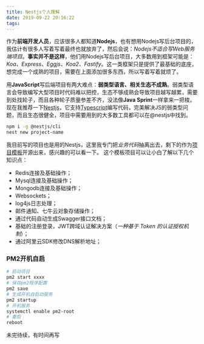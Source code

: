 ```yaml
---
title: Nestjs个人理解
date: 2019-09-22 20:16:22
tags:
---
```


作为**前端开发人员**，应该很多人都知道**Nodejs**，也有想用Nodejs写后台项目的，我估计有很多人写着写着最终也就放弃了，然后会说：*Nodejs不适合写Web服务端项目*。**事实并不是这样**，他们用Nodejs写后台项目，大多数用到框架可能是：*Koa、Express、Eggjs、Koa2、Fastify*。这一类框架只是提供了最基础的底座，想完成一个成熟的项目，需要在上面添加很多东西，所以写着写着就烦了。

用**JavaScript**写后端项目有两大难点：**弱类型语言、相关生态不成熟**。弱类型语言会导致编写大型项目时代码难以把控，生态不够成熟会导致项目越写越累，需要到处找轮子，而且各种轮子质量参差不齐，没法像**Java Sprint**一样拿来一把梭。
现在我推荐一下[Nestjs](https://docs.nestjs.com/)，它支持[Typescript](https://www.tslang.cn/index.html)编写代码，完美解决JS的弱类型问题，而且生态很健全，项目中需要用到的大多数工具都可以在@nestjs中找到。

``` bash
npm i -g @nestjs/cli
nest new project-name
```

<!-- more -->

我目前写的项目也是用的Nestjs，这里我专门把*业务代码*抽离出去，剩下的作为[项目模板](https://github.com/zyhahaha/e-shop-backend-nest)开源出来，感兴趣的可以看一下。
这个模板项目可以让小白了解以下几个知识点：
* Redis连接及基础操作；
* Mysql连接及基础操作；
* Mongodb连接及基础操作；
* Websockets；
* log4js日志处理；
* 邮件通知、七牛云对象存储操作；
* 通过代码自动生成Swagger接口文档；
* 基础的注册登录，JWT跨域认证解决方案（*一种基于 Token 的认证授权机制*）；
* 通过阿里云SDK修改DNS解析地址；

### PM2开机自启
``` bash
# 启动项目
pm2 start xxxx
# 保存pm2程序配置
pm2 save
# 生成开机自启动服务
pm2 startup
# 开机服务
systemctl enable pm2-root
# 重启
reboot
```

未完待续，有时间再写
